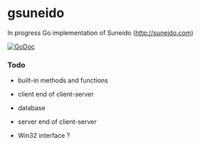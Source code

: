 gsuneido
========
In progress Go implementation of Suneido (http://suneido.com)

[![GoDoc](https://godoc.org/github.com/apmckinlay/gsuneido?status.png)](https://godoc.org/github.com/apmckinlay/gsuneido)

### Todo

- built-in methods and functions

- client end of client-server

- database

- server end of client-server

- Win32 interface ?
